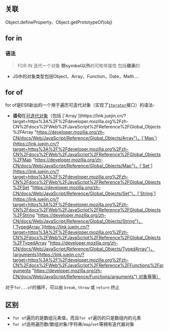 ## 关联

Object.defineProperty、Object.getPrototypeOf(obj)

## for in

### 语法

> FOR IN 迭代一个对象 **除symbol以外**的可枚举属性 包括**继承**的


- JS中的对象类型包括Object，Array，Function，Date，Math....

## for of

for of是ES6新出的一个用于遍历可迭代对象（实现了[`Iterator`](https://link.juejin.cn/?target=https%3A%2F%2Fdeveloper.mozilla.org%2Fzh-CN%2Fdocs%2FWeb%2FJavaScript%2FReference%2FGlobal_Objects%2FSymbol%2Fiterator "https://developer.mozilla.org/zh-CN/docs/Web/JavaScript/Reference/Global_Objects/Symbol/iterator")接口）的语法-

- **语句**在[可迭代对象](https://link.juejin.cn/?target=https%3A%2F%2Fdeveloper.mozilla.org%2Fzh-CN%2Fdocs%2FWeb%2FJavaScript%2FReference%2FIteration_protocols "https://developer.mozilla.org/zh-CN/docs/Web/JavaScript/Reference/Iteration_protocols")（包括 [`Array`](https://link.juejin.cn/?target=https%3A%2F%2Fdeveloper.mozilla.org%2Fzh-CN%2Fdocs%2FWeb%2FJavaScript%2FReference%2FGlobal_Objects%2FArray "https://developer.mozilla.org/zh-CN/docs/Web/JavaScript/Reference/Global_Objects/Array")，[`Map`](https://link.juejin.cn/?target=https%3A%2F%2Fdeveloper.mozilla.org%2Fzh-CN%2Fdocs%2FWeb%2FJavaScript%2FReference%2FGlobal_Objects%2FMap "https://developer.mozilla.org/zh-CN/docs/Web/JavaScript/Reference/Global_Objects/Map")，[`Set`](https://link.juejin.cn/?target=https%3A%2F%2Fdeveloper.mozilla.org%2Fzh-CN%2Fdocs%2FWeb%2FJavaScript%2FReference%2FGlobal_Objects%2FSet "https://developer.mozilla.org/zh-CN/docs/Web/JavaScript/Reference/Global_Objects/Set")，[`String`](https://link.juejin.cn/?target=https%3A%2F%2Fdeveloper.mozilla.org%2Fzh-CN%2Fdocs%2FWeb%2FJavaScript%2FReference%2FGlobal_Objects%2FString "https://developer.mozilla.org/zh-CN/docs/Web/JavaScript/Reference/Global_Objects/String")，[`TypedArray`](https://link.juejin.cn/?target=https%3A%2F%2Fdeveloper.mozilla.org%2Fzh-CN%2Fdocs%2FWeb%2FJavaScript%2FReference%2FGlobal_Objects%2FTypedArray "https://developer.mozilla.org/zh-CN/docs/Web/JavaScript/Reference/Global_Objects/TypedArray")，[arguments](https://link.juejin.cn/?target=https%3A%2F%2Fdeveloper.mozilla.org%2Fzh-CN%2Fdocs%2FWeb%2FJavaScript%2FReference%2FFunctions%2Farguments "https://developer.mozilla.org/zh-CN/docs/Web/JavaScript/Reference/Functions/arguments") 对象等等）

对于`for...of`的循环，可以由 `break`, `throw` 或 `return` 终止

## 区别

- `for of`遍历的是数组元素值，而且`for of`遍历的只是数组内的元素
- `for of`适用遍历数/数组对象/字符串/`map`/`set`等拥有迭代器对象